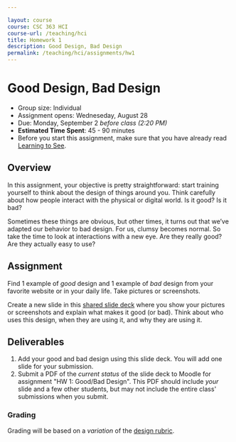 ```yaml
---

layout: course
course: CSC 363 HCI
course-url: /teaching/hci
title: Homework 1
description: Good Design, Bad Design
permalink: /teaching/hci/assignments/hw1
---
```


# Good Design, Bad Design

* Group size: Individual
* Assignment opens: Wedneseday, August 28
* Due: Monday, September 2 *before class (2:20 PM)*
* **Estimated Time Spent**: 45 - 90 minutes
* Before you start this assignment, make sure that you have already read [Learning to See](https://ia.net/know-how/learning-to-see).

## Overview 
In this assignment, your objective is pretty straightforward: start training yourself to think about the design of things around you. Think carefully about how people interact with the physical or digital world. 
Is it good? Is it bad?

Sometimes these things are obvious, but other times, it turns out that we’ve adapted our behavior to bad design. For us, clumsy becomes normal. So take the time to look at interactions with a new eye. Are they really good? Are they actually easy to use?

## Assignment
Find 1 example of *good* design and 1 example of *bad* design from your favorite website or in your daily life. Take pictures or screenshots.

Create a new slide in this [shared slide deck](https://docs.google.com/presentation/d/1Y9j5Elb52PNShvKnoVnlqULr70yjOuj64epUpH_BcoA/edit?usp=sharing) where you show your pictures or screenshots and explain what makes it good (or bad). Think about who uses this design, when they are using it, and why they are using it.


## Deliverables
1. Add your good and bad design using this slide deck. You will add one slide for your submission.
2. Submit a PDF of the *current status* of the slide deck to Moodle for assignment "HW 1: Good/Bad Design". This PDF should include *your* slide and a few other students, but may not include the entire class' submissions when you submit. 

### Grading
Grading will be based on a *variation* of the [design rubric](https://docs.google.com/spreadsheets/d/1aI9LcmVZmh_977G__U4Guz_rPRCwWZs26J_yHXbhSyY/edit?usp=sharing).